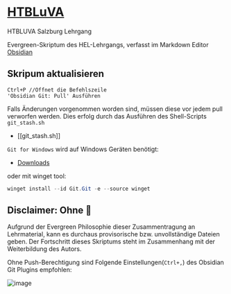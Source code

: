 # [HTBLuVA](https://github.com/s-grundner/Elektronik)
HTBLUVA Salzburg Lehrgang

Evergreen-Skriptum des HEL-Lehrgangs, verfasst im Markdown Editor [Obsidian](https://obsidian.md/)

## Skripum aktualisieren
```
Ctrl+P //Öffnet die Befehlszeile
'Obsidian Git: Pull' Ausführen
```
Falls Änderungen vorgenommen worden sind, müssen diese vor jedem pull verworfen werden.
Dies erfolg durch das Ausführen des Shell-Scripts `git_stash.sh`

- [[git_stash.sh]]

`Git for Windows` wird auf Windows Geräten benötigt:

- [Downloads](https://git-scm.com/download/win)

oder mit winget tool:
```powershell
winget install --id Git.Git -e --source winget
```

## Disclaimer: Ohne 🔫
Aufgrund der Evergreen Philosophie dieser Zusammentragung an Lehrmaterial, kann es durchaus provisorische bzw. unvollständige Dateien geben.
Der Fortschritt dieses Skriptums steht im Zusammenhang mit der Weiterbildung des Autors. 

Ohne Push-Berechtigung sind Folgende Einstellungen(`Ctrl+,`) des Obsidian Git Plugins empfohlen:

![image](https://user-images.githubusercontent.com/55248627/203434871-61b2e95f-2ac9-47c4-ab18-c2e13998bd1f.png)
